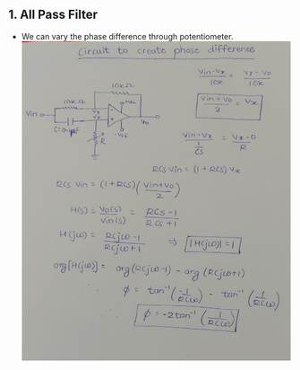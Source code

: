 ## 1. All Pass Filter
- We can vary the phase difference through potentiometer.
![Diagram](assets/allpassfilter.jpg)

